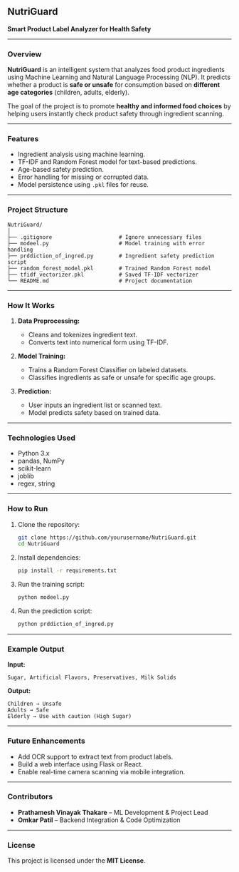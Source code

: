## NutriGuard

**Smart Product Label Analyzer for Health Safety**

---

### Overview

**NutriGuard** is an intelligent system that analyzes food product ingredients using Machine Learning and Natural Language Processing (NLP).
It predicts whether a product is **safe or unsafe** for consumption based on **different age categories** (children, adults, elderly).

The goal of the project is to promote **healthy and informed food choices** by helping users instantly check product safety through ingredient scanning.

---

### Features

* Ingredient analysis using machine learning.
* TF-IDF and Random Forest model for text-based predictions.
* Age-based safety prediction.
* Error handling for missing or corrupted data.
* Model persistence using `.pkl` files for reuse.

---

### Project Structure

```
NutriGuard/
│
├── .gitignore                     # Ignore unnecessary files
├── modeel.py                      # Model training with error handling
├── prddiction_of_ingred.py        # Ingredient safety prediction script
├── random_forest_model.pkl        # Trained Random Forest model
├── tfidf_vectorizer.pkl           # Saved TF-IDF vectorizer
└── README.md                      # Project documentation
```

---

### How It Works

1. **Data Preprocessing:**

   * Cleans and tokenizes ingredient text.
   * Converts text into numerical form using TF-IDF.

2. **Model Training:**

   * Trains a Random Forest Classifier on labeled datasets.
   * Classifies ingredients as safe or unsafe for specific age groups.

3. **Prediction:**

   * User inputs an ingredient list or scanned text.
   * Model predicts safety based on trained data.

---

### Technologies Used

* Python 3.x
* pandas, NumPy
* scikit-learn
* joblib
* regex, string

---

### How to Run

1. Clone the repository:

   ```bash
   git clone https://github.com/yourusername/NutriGuard.git
   cd NutriGuard
   ```

2. Install dependencies:

   ```bash
   pip install -r requirements.txt
   ```

3. Run the training script:

   ```bash
   python modeel.py
   ```

4. Run the prediction script:

   ```bash
   python prddiction_of_ingred.py
   ```

---

### Example Output

**Input:**

```
Sugar, Artificial Flavors, Preservatives, Milk Solids
```

**Output:**

```
Children → Unsafe
Adults → Safe
Elderly → Use with caution (High Sugar)
```

---

### Future Enhancements

* Add OCR support to extract text from product labels.
* Build a web interface using Flask or React.
* Enable real-time camera scanning via mobile integration.

---

### Contributors

* **Prathamesh Vinayak Thakare** – ML Development & Project Lead
* **Omkar Patil** – Backend Integration & Code Optimization

---

### License

This project is licensed under the **MIT License**.
